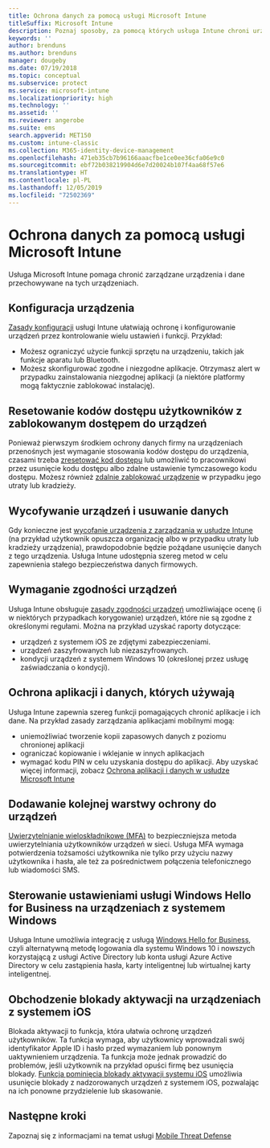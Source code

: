 ```yaml
---
title: Ochrona danych za pomocą usługi Microsoft Intune
titleSuffix: Microsoft Intune
description: Poznaj sposoby, za pomocą których usługa Intune chroni urządzenia przed nieautoryzowanym dostępem i innymi zagrożeniami.
keywords: ''
author: brenduns
ms.author: brenduns
manager: dougeby
ms.date: 07/19/2018
ms.topic: conceptual
ms.subservice: protect
ms.service: microsoft-intune
ms.localizationpriority: high
ms.technology: ''
ms.assetid: ''
ms.reviewer: angerobe
ms.suite: ems
search.appverid: MET150
ms.custom: intune-classic
ms.collection: M365-identity-device-management
ms.openlocfilehash: 471eb35cb7b96166aaacfbe1ce0ee36cfa06e9c0
ms.sourcegitcommit: ebf72b038219904d6e7d20024b107f4aa68f57e6
ms.translationtype: HT
ms.contentlocale: pl-PL
ms.lasthandoff: 12/05/2019
ms.locfileid: "72502369"
---
```

# <a name="protect-devices-with-microsoft-intune"></a>Ochrona danych za pomocą usługi Microsoft Intune

Usługa Microsoft Intune pomaga chronić zarządzane urządzenia i dane przechowywane na tych urządzeniach.

## <a name="device-configuration"></a>Konfiguracja urządzenia
[Zasady konfiguracji](../configuration/device-profiles.md) usługi Intune ułatwiają ochronę i konfigurowanie urządzeń przez kontrolowanie wielu ustawień i funkcji. Przykład:

- Możesz ograniczyć użycie funkcji sprzętu na urządzeniu, takich jak funkcje aparatu lub Bluetooth.
- Możesz skonfigurować zgodne i niezgodne aplikacje. Otrzymasz alert w przypadku zainstalowania niezgodnej aplikacji (a niektóre platformy mogą faktycznie zablokować instalację).

## <a name="reset-passcodes-when-users-are-locked-out-of-their-devices"></a>Resetowanie kodów dostępu użytkowników z zablokowanym dostępem do urządzeń
Ponieważ pierwszym środkiem ochrony danych firmy na urządzeniach przenośnych jest wymaganie stosowania kodów dostępu do urządzenia, czasami trzeba [zresetować kod dostępu](../remote-actions/device-passcode-reset.md) lub umożliwić to pracownikowi przez usunięcie kodu dostępu albo zdalne ustawienie tymczasowego kodu dostępu. Możesz również [zdalnie zablokować urządzenie](../remote-actions/device-remote-lock.md) w przypadku jego utraty lub kradzieży.

## <a name="retire-devices-and-remove-data"></a>Wycofywanie urządzeń i usuwanie danych
Gdy konieczne jest [wycofanie urządzenia z zarządzania w usłudze Intune](../remote-actions/devices-wipe.md) (na przykład użytkownik opuszcza organizację albo w przypadku utraty lub kradzieży urządzenia), prawdopodobnie będzie pożądane usunięcie danych z tego urządzenia. Usługa Intune udostępnia szereg metod w celu zapewnienia stałego bezpieczeństwa danych firmowych.

## <a name="require-devices-to-be-compliant"></a>Wymaganie zgodności urządzeń
Usługa Intune obsługuje [zasady zgodności urządzeń](device-compliance-get-started.md) umożliwiające ocenę (i w niektórych przypadkach korygowanie) urządzeń, które nie są zgodne z określonymi regułami. Można na przykład uzyskać raporty dotyczące:
- urządzeń z systemem iOS ze zdjętymi zabezpieczeniami.
- urządzeń zaszyfrowanych lub niezaszyfrowanych.
- kondycji urządzeń z systemem Windows 10 (określonej przez usługę zaświadczania o kondycji).

## <a name="protect-apps-and-the-data-they-use"></a>Ochrona aplikacji i danych, których używają
Usługa Intune zapewnia szereg funkcji pomagających chronić aplikacje i ich dane. Na przykład zasady zarządzania aplikacjami mobilnymi mogą:
- uniemożliwiać tworzenie kopii zapasowych danych z poziomu chronionej aplikacji
- ograniczać kopiowanie i wklejanie w innych aplikacjach
- wymagać kodu PIN w celu uzyskania dostępu do aplikacji. Aby uzyskać więcej informacji, zobacz [Ochrona aplikacji i danych w usłudze Microsoft Intune](../apps/app-protection-policy.md)

## <a name="add-an-additional-layer-of-protection-to-devices"></a>Dodawanie kolejnej warstwy ochrony do urządzeń
[Uwierzytelnianie wieloskładnikowe (MFA)](../enrollment/multi-factor-authentication.md) to bezpieczniejsza metoda uwierzytelniania użytkowników urządzeń w sieci.  Usługa MFA wymaga potwierdzenia tożsamości użytkownika nie tylko przy użyciu nazwy użytkownika i hasła, ale też za pośrednictwem połączenia telefonicznego lub wiadomości SMS.

## <a name="control-windows-hello-for-business-settings-on-windows-devices"></a>Sterowanie ustawieniami usługi Windows Hello for Business na urządzeniach z systemem Windows
Usługa Intune umożliwia integrację z usługą [Windows Hello for Business](windows-hello.md), czyli alternatywną metodę logowania dla systemu Windows 10 i nowszych korzystającą z usługi Active Directory lub konta usługi Azure Active Directory w celu zastąpienia hasła, karty inteligentnej lub wirtualnej karty inteligentnej.

## <a name="bypass-activation-lock-on-ios-devices"></a>Obchodzenie blokady aktywacji na urządzeniach z systemem iOS
Blokada aktywacji to funkcja, która ułatwia ochronę urządzeń użytkowników. Ta funkcja wymaga, aby użytkownicy wprowadzali swój identyfikator Apple ID i hasło przed wymazaniem lub ponownym uaktywnieniem urządzenia. Ta funkcja może jednak prowadzić do problemów, jeśli użytkownik na przykład opuści firmę bez usunięcia blokady. [Funkcja pominięcia blokady aktywacji systemu iOS](../remote-actions/device-activation-lock-bypass.md) umożliwia usunięcie blokady z nadzorowanych urządzeń z systemem iOS, pozwalając na ich ponowne przydzielenie lub skasowanie.

## <a name="next-steps"></a>Następne kroki

Zapoznaj się z informacjami na temat usługi [Mobile Threat Defense](mobile-threat-defense.md)
